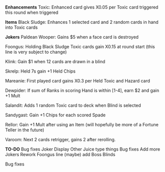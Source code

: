 **Enhancements**
Toxic: Enhanced card gives X0.05 per Toxic card triggered this round when triggered

**Items**
Black Sludge: Enhances 1 selected card and 2 random cards in hand into Toxic cards

**Jokers**
Paldean Wooper: Gains $5 when a face card is destroyed

Foongus: Holding Black Sludge Toxic cards gain X0.15 at round start (this line is very subject to change)

Klink: Gain $1 when 12 cards are drawn in a blind

Skrelp: Held 7s gain +1 Held Chips

Mareanie: First played card gains X0.3 per Held Toxic and Hazard card

Dewpider: If sum of Ranks in scoring Hand is within [1-4], earn $2 and gain +1 Mult 			

Salandit: Adds 1 random Toxic card to deck when Blind is selected

Sandygast: Gain +1 Chips for each scored Spade

Rellor: Gain +1 Mult after using an Item (will hopefully be more of a Fortune Teller in the future)

Varoom: Next 2 cards retrigger, gains 2 after rerolling.



**TO-DO**
Bug fixes
Joker Display
Other Juice type things
Bug fixes
Add more Jokers
Rework Foongus line
(maybe) add Boss Blinds

Bug fixes
